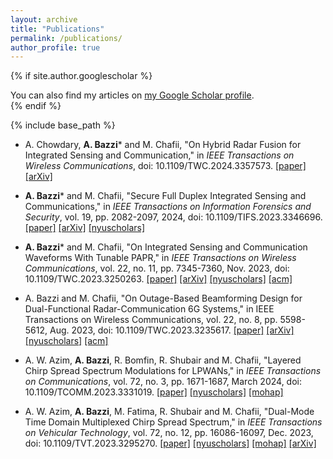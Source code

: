 ```yaml
---
layout: archive
title: "Publications"
permalink: /publications/
author_profile: true
---
```


{% if site.author.googlescholar %}
  <div class="wordwrap">You can also find my articles on <a href="{{site.author.googlescholar}}">my Google Scholar profile</a>.</div>
{% endif %}

{% include base_path %}

* A. Chowdary, **A. Bazzi**\* and M. Chafii, "On Hybrid Radar Fusion for Integrated Sensing and Communication," in *IEEE Transactions on Wireless Communications*, doi: 10.1109/TWC.2024.3357573. [[paper]](https://ieeexplore.ieee.org/abstract/document/10417003) [[arXiv]](https://arxiv.org/abs/2303.05722)
* **A. Bazzi**\* and M. Chafii, "Secure Full Duplex Integrated Sensing and Communications," in *IEEE Transactions on Information Forensics and Security*, vol. 19, pp. 2082-2097, 2024, doi: 10.1109/TIFS.2023.3346696. [[paper]](https://ieeexplore.ieee.org/abstract/document/10373185) [[arXiv]](https://arxiv.org/abs/2312.11367) [[nyuscholars]](https://nyuscholars.nyu.edu/en/publications/secure-full-duplex-integrated-sensing-and-communications)
* **A. Bazzi**\* and M. Chafii, "On Integrated Sensing and Communication Waveforms With Tunable PAPR," in *IEEE Transactions on Wireless Communications*, vol. 22, no. 11, pp. 7345-7360, Nov. 2023, doi: 10.1109/TWC.2023.3250263. [[paper]](https://ieeexplore.ieee.org/abstract/document/10061453) [[arXiv]](https://arxiv.org/abs/2210.02892) [[nyuscholars]](https://nyuscholars.nyu.edu/en/publications/on-integrated-sensing-and-communication-waveforms-with-tunable-pa) [[acm]](https://dl.acm.org/doi/abs/10.1109/TWC.2023.3250263)
* A. Bazzi and M. Chafii, "On Outage-Based Beamforming Design for Dual-Functional Radar-Communication 6G Systems," in IEEE Transactions on Wireless Communications, vol. 22, no. 8, pp. 5598-5612, Aug. 2023, doi: 10.1109/TWC.2023.3235617. [[paper]](https://ieeexplore.ieee.org/abstract/document/10018908) [[arXiv]](https://arxiv.org/abs/2207.04921) [[nyuscholars]](https://nyuscholars.nyu.edu/en/publications/on-outage-based-beamforming-design-for-dual-functional-radar-comm) [[acm]](https://dl.acm.org/doi/abs/10.1109/TWC.2023.3235617)

* A. W. Azim, **A. Bazzi**, R. Bomfin, R. Shubair and M. Chafii, "Layered Chirp Spread Spectrum Modulations for LPWANs," in *IEEE Transactions on Communications*, vol. 72, no. 3, pp. 1671-1687, March 2024, doi: 10.1109/TCOMM.2023.3331019. [[paper]](https://ieeexplore.ieee.org/abstract/document/10312745) [[nyuscholars]](https://nyuscholars.nyu.edu/en/publications/layered-chirp-spread-spectrum-modulations-for-lpwans) [[mohap]](https://nchr.elsevierpure.com/en/publications/layered-chirp-spread-spectrum-modulations-for-lpwans)
* A. W. Azim, **A. Bazzi**, M. Fatima, R. Shubair and M. Chafii, "Dual-Mode Time Domain Multiplexed Chirp Spread Spectrum," in *IEEE Transactions on Vehicular Technology*, vol. 72, no. 12, pp. 16086-16097, Dec. 2023, doi: 10.1109/TVT.2023.3295270.
[[paper]](https://ieeexplore.ieee.org/abstract/document/10183362) [[nyuscholars]](https://nyuscholars.nyu.edu/en/publications/dual-mode-time-domain-multiplexed-chirp-spread-spectrum) [[mohap]](https://nchr.elsevierpure.com/en/publications/dual-mode-time-domain-multiplexed-chirp-spread-spectrum) [[arXiv]](https://arxiv.org/abs/2210.04094)



